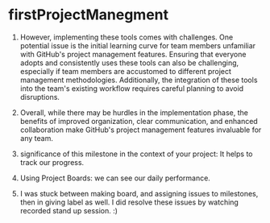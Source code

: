 
# firstProjectManegment
1. However, implementing these tools comes with challenges. One potential issue is the initial learning curve for team members unfamiliar with GitHub's project management features. Ensuring that everyone adopts and consistently uses these tools can also be challenging, especially if team members are accustomed to different project management methodologies. Additionally, the integration of these tools into the team's existing workflow requires careful planning to avoid disruptions.

2. Overall, while there may be hurdles in the implementation phase, the benefits of improved organization, clear communication, and enhanced collaboration make GitHub's project management features invaluable for any team.

3. significance of this milestone in the context of your project: It helps to track our progress.
4. Using Project Boards: we can see our daily performance.
5. I was stuck between making board, and assigning issues to milestones, then in giving label as well. I did resolve these issues by watching recorded stand up session. :)
